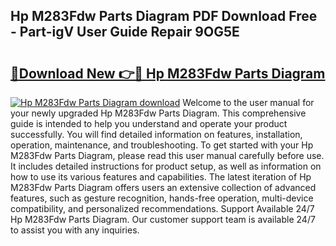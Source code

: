 ## Hp M283Fdw Parts Diagram PDF Download Free - Part-igV User Guide Repair 9OG5E

# <h2><a href="http://dfrzq8f.blite.top/?on=Hp+M283Fdw+Parts+Diagram">🔗Download New 👉🔴 Hp M283Fdw Parts Diagram</a></h2>

[![Hp M283Fdw Parts Diagram download](https://i.imgur.com/lujVjoI.png)](http://dfrzq8f.blite.top/?on=Hp+M283Fdw+Parts+Diagram)
Welcome to the user manual for your newly upgraded Hp M283Fdw Parts Diagram. This comprehensive guide is intended to help you understand and operate your product successfully. You will find detailed information on features, installation, operation, maintenance, and troubleshooting. To get started with your Hp M283Fdw Parts Diagram, please read this user manual carefully before use. It includes detailed instructions for product setup, as well as information on how to use its various features and capabilities. The latest iteration of Hp M283Fdw Parts Diagram offers users an extensive collection of advanced features, such as gesture recognition, hands-free operation, multi-device compatibility, and personalized recommendations. Support Available 24/7 Hp M283Fdw Parts Diagram. Our customer support team is available 24/7 to assist you with any inquiries.
